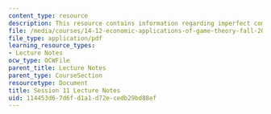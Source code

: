 ```yaml
---
content_type: resource
description: This resource contains information regarding imperfect competition.
file: /media/courses/14-12-economic-applications-of-game-theory-fall-2012/114453d67d6fd1a1d72ecedb29bd88ef_MIT14_12F12_chapter11.pdf
file_type: application/pdf
learning_resource_types:
- Lecture Notes
ocw_type: OCWFile
parent_title: Lecture Notes
parent_type: CourseSection
resourcetype: Document
title: Session 11 Lecture Notes
uid: 114453d6-7d6f-d1a1-d72e-cedb29bd88ef
---
```

